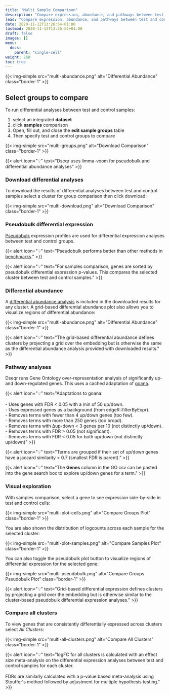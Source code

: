 ```yaml
---
title: "Multi Sample Comparison"
description: "Compare expression, abundance, and pathways between test and control samples."
lead: "Compare expression, abundance, and pathways between test and control samples."
date: 2020-11-12T13:26:54+01:00
lastmod: 2020-11-12T13:26:54+01:00
draft: false
images: []
menu: 
  docs:
    parent: "single-cell"
weight: 260
toc: true
---
```


{{< img-simple src="multi-abundance.png" alt="Differential Abundance" class="border-1" >}}

## Select groups to compare

To run differential analyses between test and control samples:
1. select an integrated **dataset**
2. click **samples** comparison
3. Open, fill out, and close the **edit sample groups** table
4. Then specify test and control groups to compare

{{< img-simple src="multi-groups.png" alt="Download Comparison" class="border-1" >}}

<!-- {{< alert icon="💡" text="Pairs are used to indicate paired samples - e.g. same individual pre/post treatment. Sample pairs will be used as a blocking variable for pseudobulk mixed-effect differential expression analyses with <a href='https://bioconductor.org/packages/release/bioc/html/limma.html'>limma</a>." >}} -->

{{< alert icon="💡" text="Dseqr uses limma-voom for pseudobulk and differential abundance analyses" >}}

### Download differential analyses

To download the results of differential analyses between test and control samples select a cluster for group comparison then click download:

{{< img-simple src="multi-download.png" alt="Download Comparison" class="border-1" >}}

### Pseudobulk differential expression

[Pseudobulk](http://bioconductor.org/books/3.14/OSCA.multisample/multi-sample-comparisons.html) expression profiles are used for differential expression analyses between test and control groups.

{{< alert icon="💡" text="Pseudobulk performs better than other methods in <a href='https://www.biorxiv.org/content/biorxiv/early/2019/07/26/713412.full.pdf'>benchmarks</a>." >}}

{{< alert icon="💡" text="For samples comparison, genes are sorted by pseudobulk differential expression p-values. This compares the selected cluster between test and control samples." >}}

### Differential abundance

A [differential abundance analysis](http://bioconductor.org/books/3.14/OSCA.multisample/differential-abundance.html) is included in the downloaded results for any cluster. A grid-based differential abundance plot also allows you to visualize regions of differential abundance: 

{{< img-simple src="multi-abundance.png" alt="Differential Abundance" class="border-1" >}}

{{< alert icon="💡" text="The grid-based differential abundance defines clusters by projecting a grid over the embedding but is otherwise the same as the differential abundance analysis provided with downloaded results." >}}
### Pathway analyses

Dseqr runs Gene Ontology over-representation analysis of significantly up- and down-regulated genes. This uses a cached adaptation of [goana](https://www.bioconductor.org/packages/devel/workflows/vignettes/RnaSeqGeneEdgeRQL/inst/doc/edgeRQL.html#pathway-analysis).

{{< alert icon="💡" text="Adaptations to goana:</br></br>- Uses genes with FDR < 0.05 with a min of 50 up/down.</br>- Uses expressed genes as a background (from edgeR::filterByExpr).</br>- Removes terms with fewer than 4 up/down genes (too few).</br>- Removes terms with more than 250 genes (too broad).</br>- Removes terms with Δup-down < 3 genes per 10 (not distinctly up/down).</br>- Removes terms with FDR > 0.05 (not significant).</br>- Removes terms with FDR < 0.05 for both up/down (not distinctly up/down)" >}}

{{< alert icon="💡" text="Terms are grouped if their set of up/down genes have a jaccard similarity > 0.7 (smallest FDR is parent)." >}}

{{< alert icon="💡" text="The <b>Genes</b> column in the GO csv can be pasted into the gene search box to explore up/down genes for a term." >}}

### Visual exploration

With samples comparison, select a gene to see expression side-by-side in test and control cells:

{{< img-simple src="multi-plot-cells.png" alt="Compare Groups Plot" class="border-1" >}}

You are also shown the distribution of logcounts across each sample for the selected cluster:

{{< img-simple src="multi-plot-samples.png" alt="Compare Samples Plot" class="border-1" >}}

You can also toggle the pseudobulk plot button to visualize regions of differential expression for the selected gene:

{{< img-simple src="multi-pseudobulk.png" alt="Compare Groups Pseudobulk Plot" class="border-1" >}}

{{< alert icon="💡" text="Grid-based differential expression defines clusters by projecting a grid over the embedding but is otherwise similar to the cluster-based pseudobulk differential expression analyses." >}}

### Compare all clusters

To view genes that are consistently differentially expressed across clusters select *All Clusters*:

{{< img-simple src="multi-all-clusters.png" alt="Compare All Clusters" class="border-1" >}}

{{< alert icon="💡" text="logFC for all clusters is calculated with an effect size meta-analysis on the differential expression analyses between test and control samples for each cluster.</br></br> FDRs are similarly calculated with a p-value based meta-analysis using Stouffer's method followed by adjustment for multiple hypothesis testing." >}}